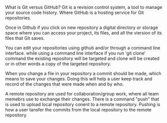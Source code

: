 What is Git versus GitHub? Git is a revision control system, a tool to manage your source code history. Where GitHub is a hosting service for Git repositories.

Once in Github if you click on new repository a digital directory or storage space where you can access your project, its files, and all the viersion of its files that Git saves.

You can edit your repositories using github and/or through a command line interface. while using a command line interface if you run 'git clone' command the existing repository will be targeted and clone will be created or in other words a copy of the targeted repository.

When you change a file in your repository a commit should be made, which means to save your changes. Doing this will help a user keep track and record of the changes that were made when and by who.

A remote repository are used for collaboration/group work, where all team memebrs use to exchange their changes. There is a command "push" that is used to upload local repository conent to a remote repository. Pushing is how a user tansfer the commits from the local repository to the remote repository.

